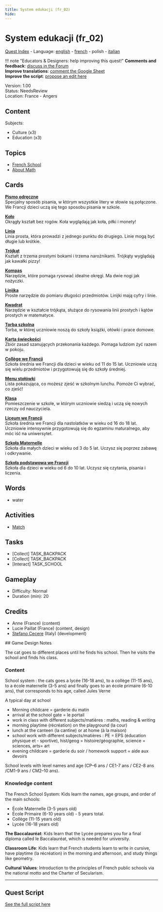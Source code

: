 ```yaml
---
title: System edukacji (fr_02)
hide:
---
```


# System edukacji (fr_02)
[Quest Index](./index.pl.md) - Language: [english](./fr_02.md) - [french](./fr_02.fr.md) - polish - [italian](./fr_02.it.md)

!!! note "Educators & Designers: help improving this quest!"
    **Comments and feedback**: [discuss in the Forum](https://vgwb.discourse.group/t/fr-02-the-school-system/24/1)  
    **Improve translations**: [comment the Google Sheet](https://docs.google.com/spreadsheets/d/1FPFOy8CHor5ArSg57xMuPAG7WM27-ecDOiU-OmtHgjw/edit?gid=1873232287#gid=1873232287)  
    **Improve the script**: [propose an edit here](https://github.com/vgwb/Antura/blob/main/Assets/_discover/_quests/FR_02%20Angers%20School/FR_02%20Angers%20School%20-%20Yarn%20Script.yarn)  

Version: 1.00  
Status: NeedsReview  
Location: France - Angers

## Content
Subjects: 

  - Culture (x3)
  - Education (x3)

## Topics
- [French School](../topics/index.md#frenchschool)
- [About Math](../topics/index.md#maths)


## Cards
**[Pismo odręczne](../cards/index.md#concept_cursive_writing)**  
Specjalny sposób pisania, w którym wszystkie litery w słowie są połączone. We Francji dzieci uczą się tego sposobu pisania w szkole.  

**[Koło](../cards/index.md#fr_figure_circle)**  
Okrągły kształt bez rogów. Koła wyglądają jak koła, piłki i monety!  

**[Linia](../cards/index.md#fr_figure_line)**  
Linia prosta, która prowadzi z jednego punktu do drugiego. Linie mogą być długie lub krótkie.  

**[Trójkąt](../cards/index.md#fr_figure_triangle)**  
Kształt z trzema prostymi bokami i trzema narożnikami. Trójkąty wyglądają jak kawałki pizzy!  

**[Kompas](../cards/index.md#math_compass)**  
Narzędzie, które pomaga rysować idealne okręgi. Ma dwie nogi jak nożyczki.  

**[Linijka](../cards/index.md#math_ruler)**  
Proste narzędzie do pomiaru długości przedmiotów. Linijki mają cyfry i linie.  

**[Kwadrat](../cards/index.md#math_setsquare)**  
Narzędzie w kształcie trójkąta, służące do rysowania linii prostych i kątów prostych w matematyce.  

**[Torba szkolna](../cards/index.md#school_bag)**  
Torba, w której uczniowie noszą do szkoły książki, ołówki i prace domowe.  

**[Karta świeckości](../cards/index.md#concept_charter_of_secularism)**  
Zbiór zasad szanujących przekonania każdego. Pomaga ludziom żyć razem w pokoju.  

**[Collège we Francji](../cards/index.md#education_college_fr)**  
Szkoła średnia we Francji dla dzieci w wieku od 11 do 15 lat. Uczniowie uczą się wielu przedmiotów i przygotowują się do szkoły średniej.  

**[Menu stołówki](../cards/index.md#object_canteen_menu)**  
Lista pokazująca, co możesz zjeść w szkolnym lunchu. Pomoże Ci wybrać, co zjeść!  

**[Klasa](../cards/index.md#place_classroom)**  
Pomieszczenie w szkole, w którym uczniowie siedzą i uczą się nowych rzeczy od nauczyciela.  

**[Liceum we Francji](../cards/index.md#education_lycee_fr)**  
Szkoła średnia we Francji dla nastolatków w wieku od 16 do 18 lat. Uczniowie intensywnie przygotowują się do egzaminu maturalnego, aby móc iść na uniwersytet.  

**[Szkoła Maternelle](../cards/index.md#education_ecole_maternelle_fr)**  
Szkoła dla małych dzieci w wieku od 3 do 5 lat. Uczysz się poprzez zabawę i odkrywanie.  

**[Szkoła podstawowa we Francji](../cards/index.md#education_ecole_primaire_fr)**  
Szkoła dla dzieci w wieku od 6 do 10 lat. Uczysz się czytania, pisania i liczenia.  

## Words
- water
## Activities
- [Match](../activities/index.md#Match)

## Tasks
- [Collect] TASK_BACKPACK
- [Collect] TASK_BACKPACK
- [Interact] TASK_SCHOOL
## Gameplay
- Difficulty: Normal
- Duration (min): 20
## Credits
- Anne (France) (content)
- Lucie Paillat (France) (content, design)
- [Stefano Cecere](https://stefanocecere.com) (Italy) (development)

## Game Design Notes

The cat goes to different places until he finds his school. Then he visits the school and finds his class.

### Content
School system : the cats goes a lycée (16-18 ans), to a collège (11-15 ans), to a école maternelle (3-5 ans) and finally goes to an école primaire (6-10 ans), that corresponds to his age, called Jules Verne

A typical day at school

- Morning childcare = garderie du matin
- arrival at the school gate = le portail
- work in class with different subjects/matières : maths, reading & writing
- morning playtime (récréation) on the playground (la cour) 
- lunch at the canteen (la cantine) or at home (à la maison)
- school work with different subjects/matières : PE = EPS (éducation physique et - sportive),  hist/geog = histoire/géographie,  science = sciences, arts= art
- evening childcare = garderie du soir / homework support = aide aux devoirs

School levels with level names and age (CP–6 ans / CE1-7 ans / CE2-8 ans /CM1-9 ans / CM2–10 ans).

### Knowledge content
The French School System: Kids learn the names, age groups, and order of the main schools:

- École Maternelle (3-5 years old)
- École Primaire (6-10 years old) - 5 years total.
- Collège (11-15 years old)
- Lycée (16-18 years old)

**The Baccalauréat**: Kids learn that the Lycée prepares you for a final diploma called le Baccalauréat, which is needed for university.

**Classroom Life**: Kids learn that French students learn to write in cursive, have playtime (la récréation) in the morning and afternoon, and study things like geometry.

**Cultural Values**: Introduction to the principles of French public schools via the national motto and the Charter of Secularism.



---

## Quest Script

[See the full script here](./fr_02-script.pl.md)

